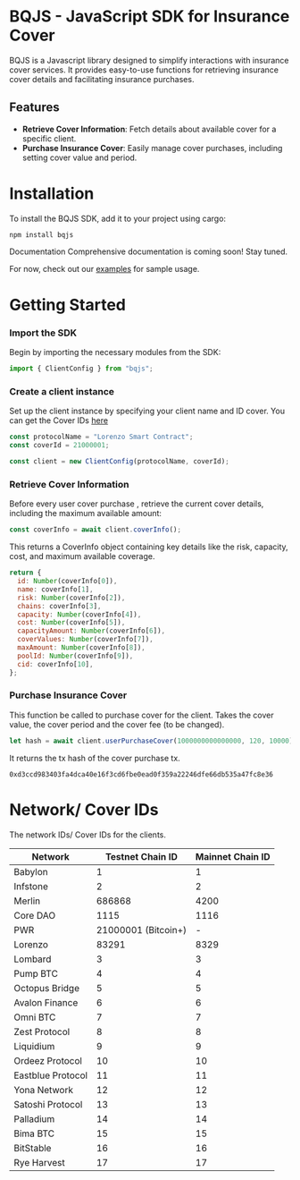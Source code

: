 # BQJS - JavaScript SDK for Insurance Cover

BQJS is a Javascript library designed to simplify interactions with insurance cover services. It provides easy-to-use functions for retrieving insurance cover details and facilitating insurance purchases.

## Features

- **Retrieve Cover Information**: Fetch details about available cover for a specific client.
- **Purchase Insurance Cover**: Easily manage cover purchases, including setting cover value and period.

# Installation

To install the BQJS SDK, add it to your project using cargo:

```shell
npm install bqjs
```

Documentation
Comprehensive documentation is coming soon! Stay tuned.

For now, check out our [examples](https://github.com/bitquid-labs/bqjs/tree/main/test) for sample usage.

# Getting Started

### Import the SDK

Begin by importing the necessary modules from the SDK:

```javascript
import { ClientConfig } from "bqjs";
```

### Create a client instance

Set up the client instance by specifying your client name and ID cover. You can get the Cover IDs [here](https://github.com/bitquid-labs/bqjs#network-cover-ids)

```javascript
const protocolName = "Lorenzo Smart Contract";
const coverId = 21000001;

const client = new ClientConfig(protocolName, coverId);
```

### Retrieve Cover Information

Before every user cover purchase , retrieve the current cover details, including the maximum available amount:

```javascript
const coverInfo = await client.coverInfo();
```

This returns a CoverInfo object containing key details like the risk, capacity, cost, and maximum available coverage.

```javascript
return {
  id: Number(coverInfo[0]),
  name: coverInfo[1],
  risk: Number(coverInfo[2]),
  chains: coverInfo[3],
  capacity: Number(coverInfo[4]),
  cost: Number(coverInfo[5]),
  capacityAmount: Number(coverInfo[6]),
  coverValues: Number(coverInfo[7]),
  maxAmount: Number(coverInfo[8]),
  poolId: Number(coverInfo[9]),
  cid: coverInfo[10],
};
```

### Purchase Insurance Cover

This function be called to purchase cover for the client. Takes the cover value, the cover period and the cover fee (to be changed).

```javascript
let hash = await client.userPurchaseCover(1000000000000000, 120, 10000);
```

It returns the tx hash of the cover purchase tx.

```
0xd3ccd983403fa4dca40e16f3cd6fbe0ead0f359a22246dfe66db535a47fc8e36
```

# Network/ Cover IDs

The network IDs/ Cover IDs for the clients.

| Network           | Testnet Chain ID    | Mainnet Chain ID |
| ----------------- | ------------------- | ---------------- |
| Babylon           | 1                   | 1                |
| Infstone          | 2                   | 2                |
| Merlin            | 686868              | 4200             |
| Core DAO          | 1115                | 1116             |
| PWR               | 21000001 (Bitcoin+) | -                |
| Lorenzo           | 83291               | 8329             |
| Lombard           | 3                   | 3                |
| Pump BTC          | 4                   | 4                |
| Octopus Bridge    | 5                   | 5                |
| Avalon Finance    | 6                   | 6                |
| Omni BTC          | 7                   | 7                |
| Zest Protocol     | 8                   | 8                |
| Liquidium         | 9                   | 9                |
| Ordeez Protocol   | 10                  | 10               |
| Eastblue Protocol | 11                  | 11               |
| Yona Network      | 12                  | 12               |
| Satoshi Protocol  | 13                  | 13               |
| Palladium         | 14                  | 14               |
| Bima BTC          | 15                  | 15               |
| BitStable         | 16                  | 16               |
| Rye Harvest       | 17                  | 17               |
